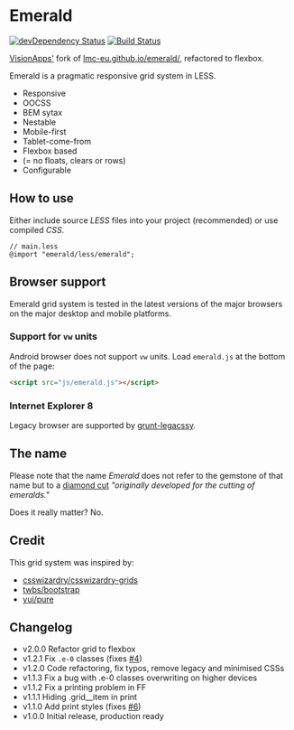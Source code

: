 # Emerald

[![devDependency Status](https://david-dm.org/visionappscz/emerald/dev-status.svg)](https://david-dm.org/visionappscz/emerald?type=dev)
[![Build Status](https://travis-ci.org/visionappscz/emerald.svg?branch=master)](https://travis-ci.org/visionappscz/emerald)

[VisionApps'](https://github.com/visionappscz) fork of
[lmc-eu.github.io/emerald/](http://lmc-eu.github.io/emerald/), refactored to flexbox.

Emerald is a pragmatic responsive grid system in LESS.

* Responsive
* OOCSS
* BEM sytax
* Nestable
* Mobile-first
* Tablet-come-from
* Flexbox based
* (= no floats, clears or rows)
* Configurable

## How to use

Either include source *LESS* files into your project (recommended) or use compiled *CSS*.

```less
// main.less
@import "emerald/less/emerald";
```

## Browser support

Emerald grid system is tested in the latest versions of the major browsers on the major desktop and mobile platforms.

### Support for `vw` units
Android browser does not support `vw` units. Load `emerald.js` at the
bottom of the page:

```html
<script src="js/emerald.js"></script>
```

### Internet Explorer 8
Legacy browser are supported by [grunt-legacssy](https://github.com/robinpokorny/grunt-legacssy).

## The name
Please note that the name *Emerald* does not refer to the gemstone of that name but to a [diamond cut](http://www.lumeradiamonds.com/diamond-education/emerald-cut-diamond) *"originally developed for the cutting of emeralds."*

Does it really matter? No.

## Credit

This grid system was inspired by:

* [csswizardry/csswizardry-grids](http://github.com/csswizardry/csswizardry-grids)
* [twbs/bootstrap](http://github.com/twbs/bootstrap)
* [yui/pure](http://github.com/yui/pure)

## Changelog
* v2.0.0    Refactor grid to flexbox
* v1.2.1    Fix `.e-0` classes (fixes [#4](https://github.com/lmc-eu/emerald/issues/4))
* v1.2.0    Code refactoring, fix typos, remove legacy and minimised CSSs
* v1.1.3    Fix a bug with .e-0 classes overwriting on higher devices
* v1.1.2    Fix a printing problem in FF
* v1.1.1    Hiding .grid__item in print
* v1.1.0    Add print styles (fixes [#6](https://github.com/lmc-eu/emerald/issues/6))
* v1.0.0    Initial release, production ready
